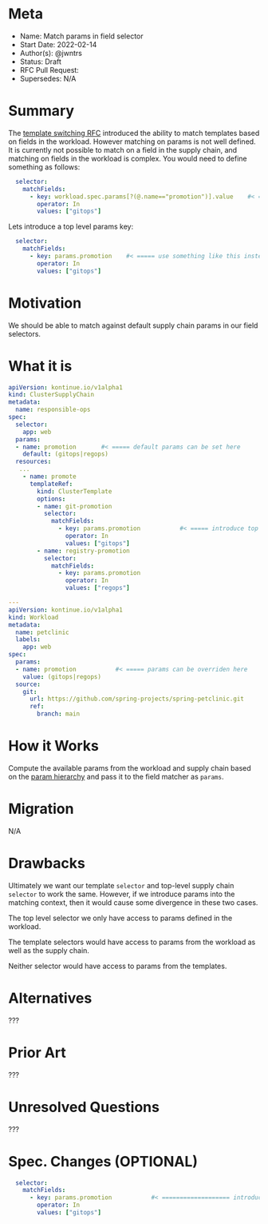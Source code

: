 # Meta
[meta]: #meta
- Name: Match params in field selector
- Start Date: 2022-02-14
- Author(s): @jwntrs
- Status: Draft
- RFC Pull Request:
- Supersedes: N/A

# Summary
[summary]: #summary

The [template switching RFC](https://github.com/vmware-tanzu/cartographer/pull/75) introduced the ability to match templates based on fields in the workload. However matching on params is not well defined. It is currently not possible to match on a field in the supply chain, and matching on fields in the workload is complex. You would need to define something as follows:

```yaml
  selector:
    matchFields:
      - key: workload.spec.params[?(@.name=="promotion")].value    #< ===== not so nice
        operator: In
        values: ["gitops"]
```

Lets introduce a top level params key:

```yaml
  selector:
    matchFields:
      - key: params.promotion    #< ===== use something like this instead
        operator: In
        values: ["gitops"]
```


# Motivation
[motivation]: #motivation

We should be able to match against default supply chain params in our field selectors.

# What it is
[what-it-is]: #what-it-is

```yaml
apiVersion: kontinue.io/v1alpha1
kind: ClusterSupplyChain
metadata:
  name: responsible-ops
spec:
  selector:
    app: web
  params:
  - name: promotion       #< ===== default params can be set here
    default: (gitops|regops)
  resources:
   ...
    - name: promote
      templateRef:
        kind: ClusterTemplate
        options:
        - name: git-promotion
          selector:
            matchFields:
              - key: params.promotion           #< ===== introduce top level `params` that relies on our param hierarchy
                operator: In
                values: ["gitops"]
        - name: registry-promotion
          selector:
            matchFields:
              - key: params.promotion
                operator: In
                values: ["regops"]

---
apiVersion: kontinue.io/v1alpha1
kind: Workload
metadata:
  name: petclinic
  labels:
    app: web
spec:
  params:
  - name: promotion           #< ===== params can be overriden here
    value: (gitops|regops)
  source:
    git:
      url: https://github.com/spring-projects/spring-petclinic.git
      ref:
        branch: main
```

# How it Works
[how-it-works]: #how-it-works

Compute the available params from the workload and supply chain based on the [param hierarchy](https://cartographer.sh/docs/v0.2.0/architecture/#parameter-hierarchy) and pass it to the field matcher as `params`.

# Migration
[migration]: #migration

N/A

# Drawbacks
[drawbacks]: #drawbacks

Ultimately we want our template `selector` and top-level supply chain `selector` to work the same. However, if we introduce params into the matching context, then it would cause some divergence in these two cases. 

The top level selector we only have access to params defined in the workload.

The template selectors would have access to params from the workload as well as the supply chain.

Neither selector would have access to params from the templates.


# Alternatives
[alternatives]: #alternatives

???

# Prior Art
[prior-art]: #prior-art

???

# Unresolved Questions
[unresolved-questions]: #unresolved-questions

???

# Spec. Changes (OPTIONAL)
[spec-changes]: #spec-changes

```yaml
  selector:
    matchFields:
      - key: params.promotion           #< =================== introduce top level `params`
        operator: In
        values: ["gitops"]
```


